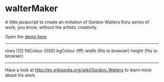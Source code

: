 # walterMaker
A little javascript to create an imitation of Gordon Walters Koru series of work, you know, without the artistic creativity.

Open the [demo here](http://rawgit.com/andybateman/walterMaker/master/index.html)

---

rows (12)
fillColour (000)
bgColour (fff)
width (fits to browser)
height (fits to browser)

---

Have a look at http://en.wikipedia.org/wiki/Gordon_Walters to learn more about his work.
